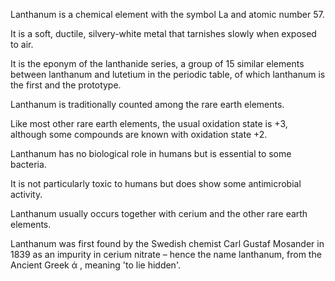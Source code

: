 ﻿Lanthanum is a chemical element with the symbol La and atomic number 57.

It is a soft, ductile, silvery-white metal that tarnishes slowly when exposed to air.

It is the eponym of the lanthanide series, a group of 15 similar elements between lanthanum and lutetium in the periodic table, of which lanthanum is the first and the prototype.

Lanthanum is traditionally counted among the rare earth elements.

Like most other rare earth elements, the usual oxidation state is +3, although some compounds are known with oxidation state +2.

Lanthanum has no biological role in humans but is essential to some bacteria.

It is not particularly toxic to humans but does show some antimicrobial activity.

Lanthanum usually occurs together with cerium and the other rare earth elements.

Lanthanum was first found by the Swedish chemist Carl Gustaf Mosander in 1839 as an impurity in cerium nitrate – hence the name lanthanum, from the Ancient Greek ά , meaning 'to lie hidden'.
